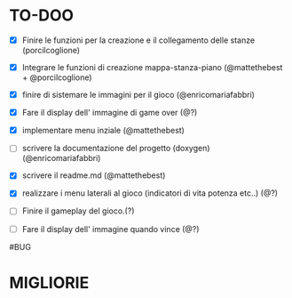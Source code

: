 # TO-DOO

- [x] Finire le funzioni per la creazione e il collegamento delle stanze (porcilcoglione)
- [x] Integrare le funzioni di creazione mappa-stanza-piano (@mattethebest + @porcilcoglione)
- [x] finire di sistemare le immagini per il gioco (@enricomariafabbri) 
- [x] Fare il display dell' immagine di game over (@?)
- [x] implementare menu inziale (@mattethebest)
- [ ] scrivere la documentazione del progetto (doxygen) (@enricomariafabbri)
- [x] scrivere il readme.md (@mattethebest)
- [x] realizzare i menu laterali al gioco (indicatori di vita potenza etc..) (@?)
- [ ] Finire il gameplay del gioco.(?) 
- [ ] Fare il display dell' immagine quando vince (@?)




#BUG




# MIGLIORIE

